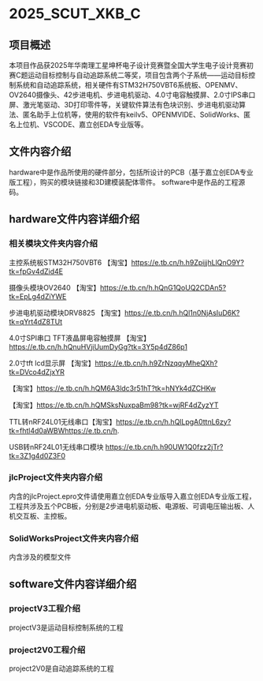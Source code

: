 # 2025_SCUT_XKB_C

## 项目概述

本项目作品获2025年华南理工星坤杯电子设计竞赛暨全国大学生电子设计竞赛初赛C题运动目标控制与自动追踪系统二等奖，项目包含两个子系统——运动目标控制系统和自动追踪系统，相关硬件有STM32H750VBT6系统板、OPENMV、OV2640摄像头、42步进电机、步进电机驱动、4.0寸电容触摸屏、2.0寸IPS串口屏、激光笔驱动、3D打印零件等，关键软件算法有色块识别、步进电机驱动算法、匿名助手上位机等，使用的软件有keilv5、OPENMVIDE、SolidWorks、匿名上位机、VSCODE、嘉立创EDA专业版等。

## 文件内容介绍

hardware中是作品所使用的硬件部分，包括所设计的PCB（基于嘉立创EDA专业版工程），购买的模块链接和3D建模装配体零件。
software中是作品的工程源码。

## hardware文件内容详细介绍

### 相关模块文件夹内容介绍

主控系统板STM32H750VBT6 【淘宝】<https://e.tb.cn/h.h9ZpijjhLlQnO9Y?tk=fpGv4dZid4E>

摄像头模块OV2640 【淘宝】<https://e.tb.cn/h.hQnG1QoUQ2CDAn5?tk=EpLg4dZiYWE>

步进电机驱动模块DRV8825 【淘宝】<https://e.tb.cn/h.hQl1n0NjAsIuD6K?tk=qYrt4dZ8TUt>

4.0寸SPI串口 TFT液晶屏电容触摸屏 【淘宝】<https://e.tb.cn/h.hQnuHVjiUumDyGg?tk=3Y5p4dZ86p1>

2.0寸tft lcd显示屏 【淘宝】<https://e.tb.cn/h.h9ZrNzqqyMheQXh?tk=DVco4dZjxYR>

【淘宝】<https://e.tb.cn/h.hQM6A3ldc3r51hT?tk=hNYk4dZCHKw>

【淘宝】<https://e.tb.cn/h.hQMSksNuxpaBm98?tk=wjRF4dZyzYT>

TTL转nRF24L01无线串口【淘宝】<https://e.tb.cn/h.hQlLpgA0ttnL6zy?tk=fhtl4d0aWBWhttps://e.tb.cn/h>.

USB转nRF24L01无线串口模块 <https://e.tb.cn/h.h90UW1Q0fzz2jTr?tk=3Z1g4d0Z3F0>

### jlcProject文件夹内容介绍

内含的jlcProject.epro文件请使用嘉立创EDA专业版导入嘉立创EDA专业版工程，工程共涉及五个PCB板，分别是2步进电机驱动板、电源板、可调电压输出板、人机交互板、主控板。

### SolidWorksProject文件夹内容介绍

内含涉及的模型文件

## software文件内容详细介绍

### projectV3工程介绍

projectV3是运动目标控制系统的工程

### project2V0工程介绍

project2V0是自动追踪系统的工程
